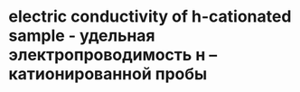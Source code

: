 # electric conductivity of h-cationated sample - удельная электропроводимость н – катионированной пробы
